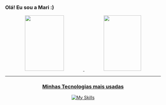 ### Olá! Eu sou a Mari :)


<div align="center">
  <a href="https://github.com/rafaballerini">
  <img height="180em" width="50%"src="https://github-readme-stats.vercel.app/api?username=MariCanella&show_icons=true&theme=dracula&include_all_commits=true&count_private=true"/>
  <img height="180em" width="49%"src="https://github-readme-stats.vercel.app/api/top-langs/?username=MariCanella&layout=compact&langs_count=7&theme=dracula"/>
</div>

--------------------------------------------------------------------
<div align="center">
<h3> Minhas Tecnologias mais usadas </h3>

 [![My Skills](https://skillicons.dev/icons?i=java,spring,eclipse,aws)](https://skillicons.dev)
</div>
<!--
**MariCanella/MariCanella** is a ✨ _special_ ✨ repository because its `README.md` (this file) appears on your GitHub profile.

Here are some ideas to get you started:

- 🔭 I’m currently working on ...
- 🌱 I’m currently learning ...
- 👯 I’m looking to collaborate on ...
- 🤔 I’m looking for help with ...
- 💬 Ask me about ...
- 📫 How to reach me: ...
- 😄 Pronouns: ...
- ⚡ Fun fact: ...
-->
